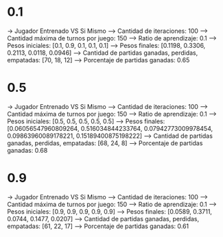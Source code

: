 # 0.1
-> Jugador Entrenado VS Si Mismo
--> Cantidad de iteraciones: 100
--> Cantidad máxima de turnos por juego: 150
--> Ratio de aprendizaje: 0.1
--> Pesos iniciales: [0.1, 0.9, 0.1, 0.1, 0.1]
--> Pesos finales: [0.1198, 0.3306, 0.2113, 0.0118, 0.0946]
--> Cantidad de partidas ganadas, perdidas, empatadas: [70, 18, 12]
--> Porcentaje de partidas ganadas: 0.65

# 0.5
-> Jugador Entrenado VS Si Mismo
--> Cantidad de iteraciones: 100
--> Cantidad máxima de turnos por juego: 150
--> Ratio de aprendizaje: 0.1
--> Pesos iniciales: [0.5, 0.5, 0.5, 0.5, 0.5]
--> Pesos finales: [0.06056547960809264, 0.516034844233764, 0.07942773009978454, 0.09863960089178221, 0.15189400875198222]
--> Cantidad de partidas ganadas, perdidas, empatadas: [68, 24, 8]
--> Porcentaje de partidas ganadas: 0.68

# 0.9
-> Jugador Entrenado VS Si Mismo
--> Cantidad de iteraciones: 100
--> Cantidad máxima de turnos por juego: 150
--> Ratio de aprendizaje: 0.1
--> Pesos iniciales: [0.9, 0.9, 0.9, 0.9, 0.9]
--> Pesos finales: [0.0589, 0.3711, 0.0744, 0.1477, 0.0207]
--> Cantidad de partidas ganadas, perdidas, empatadas: [61, 22, 17]
--> Porcentaje de partidas ganadas: 0.61